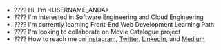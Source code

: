 - ???? Hi, I'm <USERNAME_ANDA>
- ???? I'm interested in Software Engineering and Cloud Engineering 
- ???? I'm currently learning Front-End Web Development Learning Path
- ????️ I'm looking to collaborate on Movie Catalogue project
- ???? How to reach me on 
<a href="https://www.instagram.com/frd_rzls/" target="_blank">Instagram</a>, 
<a href="https://twitter.com/<Farid_Rizals>"  target="_blank">Twitter</a>, 
<a href="https://www.linkedin.com/in/<Farid Rizal>/" target="_blank">LinkedIn</a>, and 
<a href="https://medium.com/@<rizal>" target="_blank">Medium</a>
 
<!---
nurrizkiap/nurrizkiap is a ✨ special ✨ repository because its `README.md` (this file) appears on your GitHub profile.
You can click the Preview link to take a look at your changes.
--->
